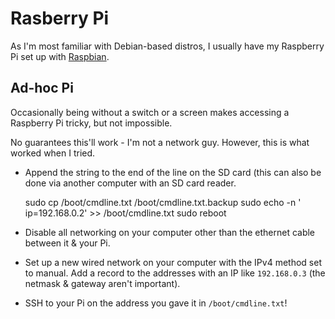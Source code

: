 # Rasberry Pi

As I'm most familiar with Debian-based distros, I usually have my Raspberry Pi set up with [Raspbian]().

## Ad-hoc Pi

Occasionally being without a switch or a screen makes accessing a Raspberry Pi tricky, but not impossible. 

No guarantees this'll work - I'm not a network guy. However, this is what worked when I tried.

* Append the string to the end of the line on the SD card (this can also be done via another computer with an SD card reader.

    sudo cp /boot/cmdline.txt /boot/cmdline.txt.backup
    sudo echo -n ' ip=192.168.0.2' >> /boot/cmdline.txt
    sudo reboot
    
* Disable all networking on your computer other than the ethernet cable between it & your Pi. 
* Set up a new wired network on your computer with the IPv4 method set to manual. Add a record to the addresses with an IP like `192.168.0.3` (the netmask & gateway aren't important).
* SSH to your Pi on the address you gave it in `/boot/cmdline.txt`!
